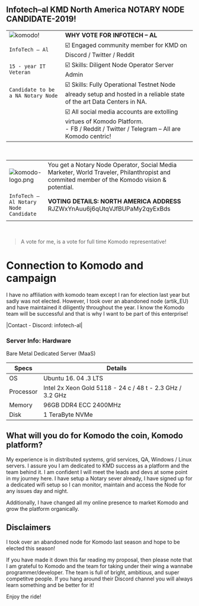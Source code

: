 ## Infotech–al KMD North America NOTARY NODE CANDIDATE-2019!

|   	|   	|
|---	|---	|
| ![komodo!](https://drive.google.com/uc?export=view&id=1c3MqdOpaAs0BWNRg_ogY-k3vYPIkdU-- "komodo") |  **WHY VOTE FOR INFOTECH – AL** 	|
| `InfoTech – Al` | :ballot_box_with_check: Engaged community member for KMD on Discord / Twitter / Reddit |
| `15 - year IT Veteran` | :ballot_box_with_check: Skills: Diligent Node Operator Server Admin |
| `Candidate to be a NA Notary Node` | :ballot_box_with_check: Skills: Fully Operational Testnet Node already setup and hosted in a reliable state of the art Data Centers in NA. |
|  | :ballot_box_with_check: All social media accounts are extolling virtues of Komodo Platform. <br/>- FB / Reddit / Twitter / Telegram – All are Komodo centric!  |

<br/>
	

|   	|   	|
|---	|---	|
| ![komodo-logo.png](https://drive.google.com/uc?export=view&id=1-Z0oSxA-ysMWEjV7DCW194AwqjFrig17) | You get a Notary Node Operator, Social Media Marketer, World Traveler, Philanthropist and commited member of the Komodo vision & potential.	|
| `InfoTech – Al Notary Node Candidate` | **VOTING DETAILS: NORTH AMERICA ADDRESS** <br/>RJZWxYnAuu6j6qUtqVJfBUPaMy2qyExBds  |
| |

<br/>

> A vote for me, is a vote for full time Komodo representative!


# Connection to Komodo and campaign

I have no affiliation with komodo team except I ran for election last year but sadly was not elected. However, I took over an abandoned node (artik_EU) and have maintained it diligently throughout the year. I know the Komodo team will be successful and that is why I want to be part of this enterprise!

|Contact - Discord: infotech-al|

### Server Info: Hardware

Bare Metal Dedicated Server (MaaS)

| Specs | Details |
|--|--|
| OS | Ubuntu 16. 04 .3 LTS |
| Processor | Intel 2x Xeon Gold 5118 - 24 c / 48 t - 2.3 GHz / 3.2 GHz  |
| Memory |  96GB DDR4 ECC 2400MHz  |
| Disk | 1 TeraByte NVMe |

## What will you do for Komodo the coin, Komodo platform?

My experience is in distributed systems, grid services, QA, Windows / Linux
servers. I assure you I am dedicated to KMD success as a platform and the
team behind it. I am confident I will meet the leads and devs at some point in my
journey here. I have setup a Notary sever already, I have signed up for a dedicated wifi
setup so I can monitor, maintain and access the Node for any issues day and night.

Additionally, I have changed all my online presence to market Komodo and grow
the platform organically.

## Disclaimers

I took over an abandoned node for Komodo last season and hope to be elected this season!

If you have made it down this far reading my proposal, then please note that I am grateful to Komodo and the team for taking under their wing a wannabe programmer/developer. The team is full of bright, ambitious, and super competitve people. If you hang around their Discord channel you will always learn something and be better for it!

Enjoy the ride!



